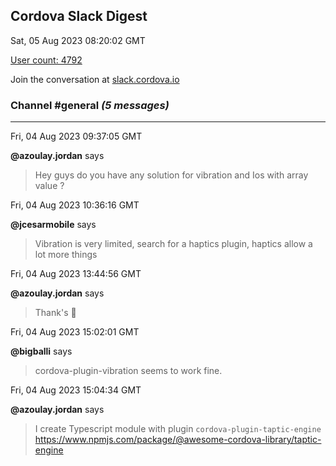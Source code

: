 ## Cordova Slack Digest
Sat, 05 Aug 2023 08:20:02 GMT

[User count: 4792](https://cordova.slack.com/)


Join the conversation at [slack.cordova.io](http://slack.cordova.io/)

### __Channel #general__ _(5 messages)_
---

Fri, 04 Aug 2023 09:37:05 GMT

__@azoulay.jordan__ says 
> Hey guys do you have any solution for vibration and Ios with array value ?
> 

Fri, 04 Aug 2023 10:36:16 GMT

__@jcesarmobile__ says 
> Vibration is very limited, search for a haptics plugin, haptics allow a lot more things
> 

Fri, 04 Aug 2023 13:44:56 GMT

__@azoulay.jordan__ says 
> Thank's 🙂
> 

Fri, 04 Aug 2023 15:02:01 GMT

__@bigballi__ says 
> cordova-plugin-vibration seems to work fine.
> 

Fri, 04 Aug 2023 15:04:34 GMT

__@azoulay.jordan__ says 
> I create Typescript module with plugin `cordova-plugin-taptic-engine` <https://www.npmjs.com/package/@awesome-cordova-library/taptic-engine>
> 
